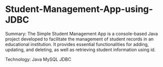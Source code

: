# Student-Management-App-using-JDBC

Summary:
The Simple Student Management App is a console-based Java project developed to facilitate the management of student records in an educational institution. 
It provides essential functionalities for adding, updating, and deleting, as well as retrieving student information using id.

Technology:
Java
MySQL
JDBC
